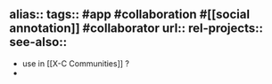 alias::
tags:: #app #collaboration #[[social annotation]] #collaborator
url:: 
rel-projects::
see-also::
-
- use in [[X-C Communities]] ?
-